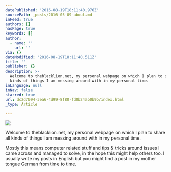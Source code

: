 ```yaml
---
datePublished: '2016-08-19T18:11:40.976Z'
sourcePath: _posts/2016-05-09-about.md
inFeed: true
authors: []
hasPage: true
keywords: []
author:
  - name: ''
    url: ''
via: {}
dateModified: '2016-08-19T18:11:40.511Z'
title: ''
publisher: {}
description: >-
  Welcome to theblacklion.net, my personal webpage on which I plan to share all
  kinds of things I am messing around with in my personal time.
inLanguage: null
inNav: false
starred: true
url: dc2d7094-3ea6-4d99-8f80-fd0b24ab0b9b/index.html
_type: Article

---
```

![](https://s3-us-west-2.amazonaws.com/the-grid-img/p/286e7cc25b3b353f0f248ec2037644360ff95061.jpg)

Welcome to theblacklion.net, my personal webpage on which I plan to share all kinds of things I am messing around with in my personal time.

Mostly this means computer related stuff and tips & tricks around issues I came across and managed to solve, in the hope this might help others too. I usually write my posts in English but you might find a post in my mother tongue German from time to time.